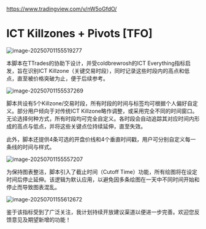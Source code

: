 https://www.tradingview.com/v/nW5oGfdO/



# ICT Killzones + Pivots [TFO]

![image-20250701155519277](https://pkuxiaohou.oss-cn-beijing.aliyuncs.com/img/202507011555348.png)


本脚本在TTrades的协助下设计，并受coldbrewrosh的ICT Everything指标启发，旨在识别ICT Killzone（关键交易时段），同时记录这些时段内的高点和低点，直至被价格突破为止，便于后续参考。

![image-20250701155537269](https://pkuxiaohou.oss-cn-beijing.aliyuncs.com/img/202507011555326.png)

脚本共设有5个Killzone/交易时段，所有时段的时间与标签均可根据个人偏好自定义。部分用户倾向于对传统ICT Killzone略作调整，或采用完全不同的时间窗口。无论选择何种方式，所有时段均可完全自定义。各时段会自动追踪其对应时间内形成的高点与低点，并将这些关键点位持续延伸，直至失效。

此外，脚本还提供4条可选的开盘价线和4个垂直时间戳，用户可分别自定义每一条线的时间与样式。

![image-20250701155557207](https://pkuxiaohou.oss-cn-beijing.aliyuncs.com/img/202507011555260.png)

为保持图表整洁，脚本引入了截止时间（Cutoff Time）功能，所有绘图将在设定时间后停止延伸。该逻辑为默认应用，以避免因多条绘图在一天中不同时间开始和停止而导致图表混乱。

![image-20250701155612672](https://pkuxiaohou.oss-cn-beijing.aliyuncs.com/img/202507011556727.png)

鉴于该指标受到了广泛关注，我计划持续开放建议渠道以便进一步完善。欢迎您反馈意见及期望新增的功能！





















































